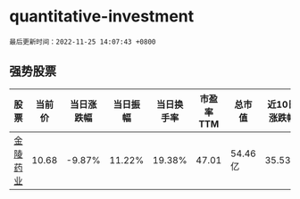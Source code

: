 # quantitative-investment

`最后更新时间：2022-11-25 14:07:43 +0800`

## 强势股票

|股票|当前价|当日涨跌幅|当日振幅|当日换手率|市盈率TTM|总市值|近10日涨跌幅|
|----|----|----|----|----|----|----|----|
|[金陵药业](https://xueqiu.com/S/SZ000919)|10.68|-9.87%|11.22%|19.38%|47.01|54.46亿|35.53%|
